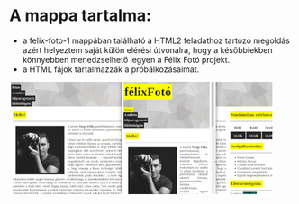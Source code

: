 # **A mappa tartalma:**

- a felix-foto-1 mappában található a HTML2 feladathoz tartozó megoldás
azért helyeztem saját külön elérési útvonalra, hogy a későbbiekben könnyebben menedzselhető legyen a Félix Fotó projekt.
- a HTML fájok tartalmazzák a próbálkozásaimat.

![felix-foto-1](felix-foto-projekt.jpg "felix-foto-1")
